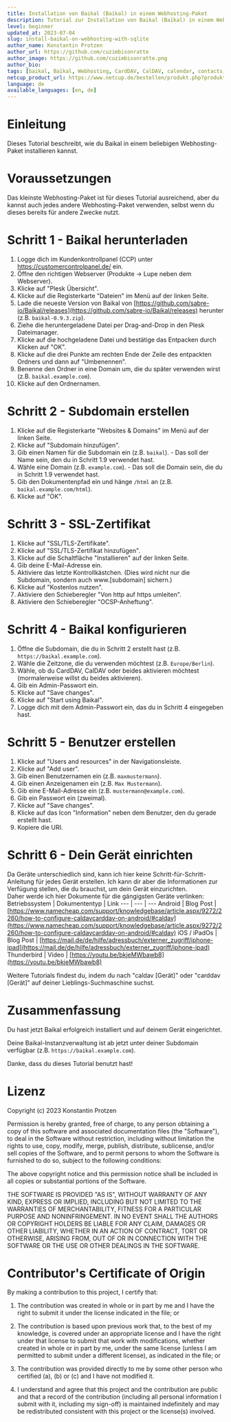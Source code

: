 ```yaml
---
title: Installation von Baikal (Baïkal) in einem Webhosting-Paket
description: Tutorial zur Installation von Baikal (Baïkal) in einem Webhosting-Paket ohne MySQL-Datenbank.
level: beginner
updated_at: 2023-07-04
slug: install-baikal-on-webhosting-with-sqlite
author_name: Konstantin Protzen
author_url: https://github.com/cuzimbisonratte
author_image: https://github.com/cuzimbisonratte.png
author_bio:
tags: [baikal, Baïkal, Webhosting, CardDAV, CalDAV, calendar, contacts, sync, syncronisation, todo, task, free, sqlite, sql, database]
netcup_product_url: https://www.netcup.de/bestellen/produkt.php?produkt=2227
language: de
available_languages: [en, de]
---
```


# Einleitung 

Dieses Tutorial beschreibt, wie du Baikal in einem beliebigen Webhosting-Paket installieren kannst.

# Voraussetzungen

Das kleinste Webhosting-Paket ist für dieses Tutorial ausreichend, aber du kannst auch jedes andere Webhosting-Paket verwenden, selbst wenn du dieses bereits für andere Zwecke nutzt.

# Schritt 1 - Baikal herunterladen

1. Logge dich im Kundenkontrollpanel (CCP) unter https://customercontrolpanel.de/ ein.
2. Öffne den richtigen Webserver (Produkte -> Lupe neben dem Webserver).
3. Klicke auf "Plesk Übersicht".
4. Klicke auf die Registerkarte "Dateien" im Menü auf der linken Seite.
5. Lade die neueste Version von Baikal von [https://github.com/sabre-io/Baikal/releases](https://github.com/sabre-io/Baikal/releases) herunter (z.B. `baikal-0.9.3.zip`).
6. Ziehe die heruntergeladene Datei per Drag-and-Drop in den Plesk Dateimanager.
7. Klicke auf die hochgeladene Datei und bestätige das Entpacken durch Klicken auf "OK".
8. Klicke auf die drei Punkte am rechten Ende der Zeile des entpackten Ordners und dann auf "Umbenennen".
9. Benenne den Ordner in eine Domain um, die du später verwenden wirst (z.B. `baikal.example.com`).
10. Klicke auf den Ordnernamen.

# Schritt 2 - Subdomain erstellen

1. Klicke auf die Registerkarte "Websites & Domains" im Menü auf der linken Seite.
2. Klicke auf "Subdomain hinzufügen".
3. Gib einen Namen für die Subdomain ein (z.B. `baikal`). - Das soll der Name sein, den du in Schritt 1.9 verwendet hast.
4. Wähle eine Domain (z.B. `example.com`). - Das soll die Domain sein, die du in Schritt 1.9 verwendet hast.
5. Gib den Dokumentenpfad ein und hänge `/html` an (z.B. `baikal.example.com/html`).
6. Klicke auf "OK".

# Schritt 3 - SSL-Zertifikat

1. Klicke auf "SSL/TLS-Zertifikate".
2. Klicke auf "SSL/TLS-Zertifikat hinzufügen".
3. Klicke auf die Schaltfläche "Installieren" auf der linken Seite.
4. Gib deine E-Mail-Adresse ein.
5. Aktiviere das letzte Kontrollkästchen. (Dies wird nicht nur die Subdomain, sondern auch www.[subdomain] sichern.)
6. Klicke auf "Kostenlos nutzen".
7. Aktiviere den Schieberegler "Von http auf https umleiten".
8. Aktiviere den Schieberegler "OCSP-Anheftung".

# Schritt 4 - Baikal konfigurieren

1. Öffne die Subdomain, die du in Schritt 2 erstellt hast (z.B. `https://baikal.example.com`).
2. Wähle die Zeitzone, die du verwenden möchtest (z.B. `Europe/Berlin`).
3. Wähle, ob du CardDAV, CalDAV oder beides aktivieren möchtest (mormalerweise willst du beides aktivieren).
4. Gib ein Admin-Passwort ein.
5. Klicke auf "Save changes".
6. Klicke auf "Start using Baikal".
7. Logge dich mit dem Admin-Passwort ein, das du in Schritt 4 eingegeben hast.

# Schritt 5 - Benutzer erstellen

1. Klicke auf "Users and resources" in der Navigationsleiste.
2. Klicke auf "Add user".
3. Gib einen Benutzernamen ein (z.B. `maxmustermann`).
4. Gib einen Anzeigenamen ein (z.B. `Max Mustermann`).
5. Gib eine E-Mail-Adresse ein (z.B. `mustermann@example.com`).
6. Gib ein Passwort ein (zweimal).
7. Klicke auf "Save changes".
8. Klicke auf das Icon "Information" neben dem Benutzer, den du gerade erstellt hast. 
9. Kopiere die URI.

# Schritt 6 - Dein Gerät einrichten

Da Geräte unterschiedlich sind, kann ich hier keine Schritt-für-Schritt-Anleitung für jedes Gerät erstellen. Ich kann dir aber die Informationen zur Verfügung stellen, die du brauchst, um dein Gerät einzurichten.  
Daher werde ich hier Dokumente für die gängigsten Geräte verlinken:
Betriebssystem | Dokumententyp | Link
--- | --- | ---
Android | Blog Post | [https://www.namecheap.com/support/knowledgebase/article.aspx/9272/2260/how-to-configure-caldavcarddav-on-android/#caldav](https://www.namecheap.com/support/knowledgebase/article.aspx/9272/2260/how-to-configure-caldavcarddav-on-android/#caldav)
iOS / iPadOs | Blog Post | [https://mail.de/de/hilfe/adressbuch/externer_zugriff/iphone-ipad](https://mail.de/de/hilfe/adressbuch/externer_zugriff/iphone-ipad)
Thunderbird | Video | [https://youtu.be/bkjeMWbawb8](https://youtu.be/bkjeMWbawb8)

Weitere Tutorials findest du, indem du nach "caldav [Gerät]" oder "carddav [Gerät]" auf deiner Lieblings-Suchmaschine suchst.

# Zusammenfassung

Du hast jetzt Baikal erfolgreich installiert und auf deinem Gerät eingerichtet.

Deine Baikal-Instanzverwaltung ist ab jetzt unter deiner Subdomain verfügbar (z.B. `https://baikal.example.com`).

Danke, dass du dieses Tutorial benutzt hast!

# Lizenz

Copyright (c) 2023 Konstantin Protzen

Permission is hereby granted, free of charge, to any person obtaining a copy of this software and associated documentation files (the "Software"), to deal in the Software without restriction, including without limitation the rights to use, copy, modify, merge, publish, distribute, sublicense, and/or sell copies of the Software, and to permit persons to whom the Software is furnished to do so, subject to the following conditions:

The above copyright notice and this permission notice shall be included in all copies or substantial portions of the Software.

THE SOFTWARE IS PROVIDED "AS IS", WITHOUT WARRANTY OF ANY KIND, EXPRESS OR IMPLIED, INCLUDING BUT NOT LIMITED TO THE WARRANTIES OF MERCHANTABILITY, FITNESS FOR A PARTICULAR PURPOSE AND NONINFRINGEMENT. IN NO EVENT SHALL THE AUTHORS OR COPYRIGHT HOLDERS BE LIABLE FOR ANY CLAIM, DAMAGES OR OTHER LIABILITY, WHETHER IN AN ACTION OF CONTRACT, TORT OR OTHERWISE, ARISING FROM, OUT OF OR IN CONNECTION WITH THE SOFTWARE OR THE USE OR OTHER DEALINGS IN THE SOFTWARE.

# Contributor's Certificate of Origin

By making a contribution to this project, I certify that:

1.  The contribution was created in whole or in part by me and I have the right to submit it under the license indicated in the file; or

2.  The contribution is based upon previous work that, to the best of my knowledge, is covered under an appropriate license and I have the right under that license to submit that work with modifications, whether created in whole or in part by me, under the same license (unless I am permitted to submit under a different license), as indicated in the file; or

3.  The contribution was provided directly to me by some other person who certified (a), (b) or (c) and I have not modified it.

4.  I understand and agree that this project and the contribution are public and that a record of the contribution (including all personal information I submit with it, including my sign-off) is maintained indefinitely and may be redistributed consistent with this project or the license(s) involved.
